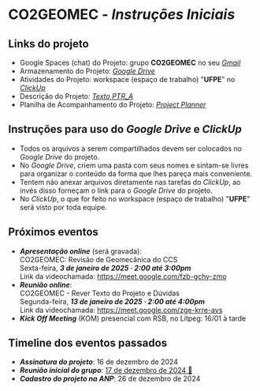 # CO2GEOMEC - _Instruções Iniciais_

## Links do projeto

- Google Spaces (chat) do Projeto: grupo **CO2GEOMEC** no seu [_Gmail_](https://mail.google.com)
- Armazenamento do Projeto: [_Google Drive_](https://drive.google.com/drive/folders/1bnAS0k8Qox168uWEIDjhjRAzXIOS6wKC?usp=sharing)   
- Atividades do Projeto: workspace (espaço de trabalho) "**UFPE**" no [_ClickUp_](https://app.clickup.com/9011820040/v/dc/8cjaxg8-631)
- Descrição do Projeto: [_Texto PTR_A_](https://drive.google.com/file/d/1syqVNwVyqjv6zZviPp5RVXJs9Trtkdgu/view?usp=sharing)
- Planilha de Acompanhamento do Projeto: [_Project Planner_](https://1drv.ms/x/s!AmWLYhr2qxfrrCn0LjTe1OK6QcWw?e=pqGGu7)

## Instruções para uso do _Google Drive_ e _ClickUp_

- Todos os arquivos a serem compartilhados devem ser colocados no _Google Drive_ do projeto.
- No _Google Drive_, criem uma pasta com seus nomes e sintam-se livres para organizar o conteúdo da forma que lhes pareça mais conveniente.
- Tentem não anexar arquivos diretamente nas tarefas do _ClickUp_, ao invés disso forneçam o link para o _Google Drive_ do projeto.
- No _ClickUp_, o que for feito no workspace (espaço de trabalho) "**UFPE**" será visto por toda equipe.

## Próximos eventos
- **_Apresentação online_** (será gravada):  
CO2GEOMEC: Revisão de Geomecânica do CCS  
Sexta-feira, **_3 de janeiro de 2025 · 2:00 até 3:00pm_**  
Link da videochamada: https://meet.google.com/fzb-gchy-zmo  
- **_Reunião online_**:  
CO2GEOMEC - Rever Texto do Projeto e Dúvidas  
Segunda-feira, **_13 de janeiro de 2025 · 2:00 até 4:00pm_**  
Link da videochamada: https://meet.google.com/zge-krre-avs  
- **_Kick Off Meeting_** (KOM) presencial com RSB, no Litpeg:  16/01 à tarde

## Timeline dos eventos passados

- **_Assinatura do projeto_**:  16 de dezembro de 2024
- **_Reunião inicial do grupo_**: [17 de dezembro de 2024 🎦](https://drive.google.com/file/d/1glmBLuCuaX_5ImndiO61oy2IkuwGmxGx/view?usp=sharing)
- **_Cadastro do projeto na ANP_**: 26 de dezembro de 2024

